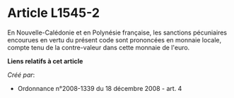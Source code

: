 # Article L1545-2

En Nouvelle-Calédonie et en Polynésie française, les sanctions pécuniaires encourues en vertu du présent code sont prononcées
en monnaie locale, compte tenu de la contre-valeur dans cette monnaie de l'euro.

**Liens relatifs à cet article**

_Créé par_:

  - Ordonnance n°2008-1339 du 18 décembre 2008 - art. 4
